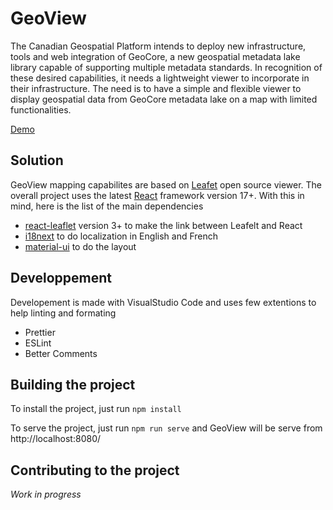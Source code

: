 # GeoView


The Canadian Geospatial Platform intends to deploy new infrastructure, tools and web integration of GeoCore, a new geospatial metadata lake library capable of supporting multiple metadata standards. In recognition of these desired capabilities, it needs a lightweight viewer to incorporate in their infrastructure. The need is to have a simple and flexible viewer to display geospatial data from GeoCore metadata lake on a map with limited functionalities.

[Demo](https://jolevesq.github.io/GeoView/index.html)

## Solution

GeoView mapping capabilites are based on [Leafet](https://github.com/Leaflet/Leaflet) open source viewer. The overall project uses the latest [React](https://reactjs.org/) framework version 17+. With this in mind, here is the list of the main dependencies
* [react-leaflet](https://react-leaflet.js.org/) version 3+ to make the link between Leafelt and React
* [i18next](https://www.i18next.com/) to do localization in English and French
* [material-ui](https://material-ui.com/) to do the layout

## Developpement

Developement is made with VisualStudio Code and uses few extentions to help linting and formating
* Prettier
* ESLint
* Better Comments

## Building the project

To install the project, just run
`npm install`

To serve the project, just run
`npm run serve` and GeoView will be serve from http://localhost:8080/

## Contributing to the project
_Work in progress_
